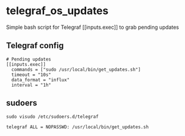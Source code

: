 # telegraf_os_updates
Simple bash script for Telegraf [[inputs.exec]] to grab pending updates

## Telegraf config

```
# Pending updates
[[inputs.exec]]
  commands = ["sudo /usr/local/bin/get_updates.sh"]
  timeout = "10s"
  data_format = "influx"
  interval = "1h"
```

## sudoers

`sudo visudo /etc/sudoers.d/telegraf`

```
telegraf ALL = NOPASSWD: /usr/local/bin/get_updates.sh
```
